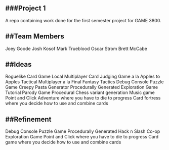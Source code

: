 ###Project 1
---
A repo containing work done for the first semester project for GAME
3800.

##Team Members
---

Joey Goode
Josh Kosof
Mark Trueblood
Oscar Strom
Brett McCabe

##Ideas
---
Roguelike Card Game
Local Multiplayer Card Judging Game a la Apples to Apples
Tactical Multiplayer a la Final Fantasy Tactics
Debug Console Puzzle Game
Creepy Pasta Generator
Procedurally Generated Exploration Game
Tutorial Parody Game
Procedural Chess variant generation
Music game
Point and Click Adventure where you have to die to progress
Card fortress where you decide how to use and combine cards

##Refinement
---
Debug Console Puzzle Game
Procedurally Generated Hack n Slash Co-op Exploration Game
Point and Click where you have to die to progress
Card game where you decide how to use and combine cards